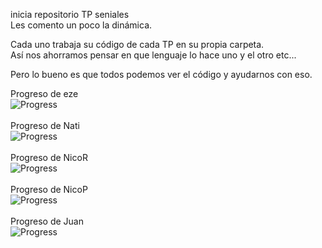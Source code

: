 inicia repositorio TP seniales<br />
Les comento un poco la dinámica.<br />

Cada uno trabaja su código de cada TP en su propia carpeta.<br />
Así nos ahorramos pensar en que lenguaje lo hace uno y el otro etc...<br />

Pero lo bueno es que todos podemos ver el código y ayudarnos con eso.<br />

Progreso de eze<br />
![Progress](http://progressed.io/bar/31)<br />
<br />
Progreso de Nati<br />
![Progress](http://progressed.io/bar/0)<br />
<br />
Progreso de NicoR<br />
![Progress](http://progressed.io/bar/0)<br />
<br />
Progreso de NicoP<br />
![Progress](http://progressed.io/bar/0)<br />
<br />
Progreso de Juan<br />
![Progress](http://progressed.io/bar/63)<br />

